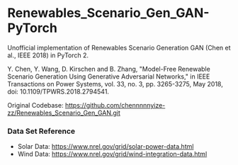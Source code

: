 # Renewables_Scenario_Gen_GAN-PyTorch
  Unofficial implementation of Renewables Scenario Generation GAN (Chen et al., IEEE 2018) in PyTorch 2.
  
  Y. Chen, Y. Wang, D. Kirschen and B. Zhang, "Model-Free Renewable Scenario Generation Using Generative Adversarial Networks,"
  in IEEE Transactions on Power Systems, vol. 33, no. 3, pp. 3265-3275, May 2018, doi: 10.1109/TPWRS.2018.2794541.
  
  Original Codebase: https://github.com/chennnnnyize-zz/Renewables_Scenario_Gen_GAN.git

### Data Set Reference
  * Solar Data: https://www.nrel.gov/grid/solar-power-data.html
  * Wind Data: https://www.nrel.gov/grid/wind-integration-data.html
